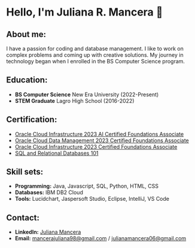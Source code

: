 # Hello, I'm Juliana R. Mancera 👋
 
## About me:
I have a passion for coding and database management. I like to work on complex problems and coming up with creative solutions. My journey in technology began when I enrolled in the BS Computer Science program.

## Education:
- **BS Computer Science**
  New Era University (2022-Present)
- **STEM Graduate**
  Lagro High School (2016-2022)

## Certification:
- [Oracle Cloud Infrastructure 2023 AI Certified Foundations Associate](https://catalog-education.oracle.com/pls/certview/sharebadge?id=AA5F4F55EB74975DBF1144EABFCEFB66C7DFE9F3168DCC50A661B8B21968EB84)
- [Oracle Cloud Data Management 2023 Certified Foundations Associate](https://catalog-education.oracle.com/pls/certview/sharebadge?id=8339061558F6FB5F2CC6602BB7E61C1F24547A361974349ABE5A7C6C33A7B1D7)
- [Oracle Cloud Infrastructure 2023 Certified Foundations Associate](https://catalog-education.oracle.com/pls/certview/sharebadge?id=776C7C6872BB2111549DE97023F5A8A6A5D92E106866F9638CFE75ACF5EABDE8)
- [SQL and Relational Databases 101](https://courses.cognitiveclass.ai/certificates/8a8256c83a5a46cf9903f4a55db2abbe)

## Skill sets:
- **Programming:** Java, Javascript, SQL, Python, HTML, CSS
- **Databases:** IBM DB2 Cloud
- **Tools:** Lucidchart, Jaspersoft Studio, Eclipse, IntelliJ, VS Code

## Contact:
- **LinkedIn:** [Juliana Mancera](https://www.linkedin.com/in/juliana-mancera-84947b309/)
- **Email:** mancerajuliana98@gmail.com / julianamancera06@gmail.com
